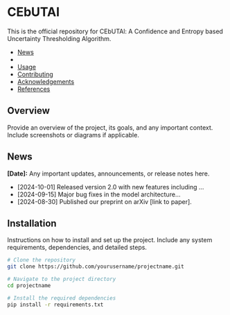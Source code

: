 # CEbUTAl
This is the official repository for CEbUTAl: A Confidence and Entropy based Uncertainty Thresholding Algorithm.


- [News](#news)
- [](#installation)
- [Usage](#usage)
- [Contributing](#contributing)
- [Acknowledgements](#acknowledgements)
- [References](#references)

## Overview

Provide an overview of the project, its goals, and any important context. Include screenshots or diagrams if applicable.

## News

**[Date]:** Any important updates, announcements, or release notes here. 

- [2024-10-01] Released version 2.0 with new features including ...
- [2024-09-15] Major bug fixes in the model architecture...
- [2024-08-30] Published our preprint on arXiv [link to paper].

## Installation

Instructions on how to install and set up the project. Include any system requirements, dependencies, and detailed steps.

```bash
# Clone the repository
git clone https://github.com/yourusername/projectname.git

# Navigate to the project directory
cd projectname

# Install the required dependencies
pip install -r requirements.txt
